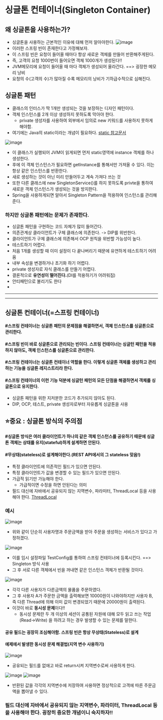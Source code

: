 # 싱글톤 컨테이너(Singleton Container)

## 왜 싱글톤을 사용하는가?
* 싱글톤을 사용하는 근본적인 이유에 대해 먼저 알아야한다.
![image](https://user-images.githubusercontent.com/60773356/120155941-5e37d900-c22c-11eb-97ed-f3063c7e596a.png)
* 이러한 스프링 빈이 존재한다고 가정해보자.
* 이 스프링 빈은 요청이 들어올 때마다 항상 새로운 객체를 만들어 반환해주게된다.
* 즉, 고객의 요청 1000번이 들어오면 객체 1000개가 생성된다!!
* JVM메모리에 요청이 들어올 때 마다 객체가 생성되어 올라간다. ==> 굉장한 메모리 낭비
* 요청의 수(고객의 수)가 많아질 수록 메모리의 낭비가 기하급수적으로 심해진다.


## 싱글톤 패턴
* 클래스의 인터스가 딱 1개만 생성되는 것을 보장하는 디자인 패턴이다.
* 객체 인스턴스를 2개 이상 생성하지 못하도록 막아야 한다.
  - private 생성자를 사용하여 외부에서 임의로 new 키워드를 사용하지 못하게 해야함.
* 여기에는 Java의 static이라는 개념이 필요하다. [static 참고문서](https://wikidocs.net/228)

![image](https://user-images.githubusercontent.com/60773356/120156445-f1710e80-c22c-11eb-8d56-47e2caaca16c.png)
* 이 클래스가 실행되어 JVM이 읽게되면 먼저 static영역에 instance 객체를 하나 생성한다.
* 후에 이 객체 인스턴스가 필요하면 getInstance를 통해서만 가져올 수 있다. 이는 항상 같은 인스턴스를 반환한다.
* 새로 생성하는 것이 아닌 미리 만들어두고 계속 가져다 쓰는 것
* 또한 다른 클래스에 new SingletonService()를 하지 못하도록 privte을 통하여 새로운 객체 인스턴스가 생성되는 것을 방지한다.
* Spring을 사용하게되면 알아서 Singleton Pattern을 적용하여 인스턴스를 관리해준다.

### 하지만 싱글톤 패턴에는 문제가 존재한다.
* 싱글톤 패턴을 구현하는 코드 자체가 많이 들어간다.
* 의존관계상 클라이언트가 구체 클래스에 의존한다. -> DIP를 위반한다.
* 클라이언트가 구체 클래스에 의존해서 OCP 원칙을 위반할 가능성이 높다.
* 테스트하기 어렵다.
* 처음 1개를 생성할 때 이미 설정이 다 끝나버리기 때문에 유연하게 테스트하기 어려움
* 내부 속성을 변경하거나 초기화 하기 어렵다.
* private 생성자로 자식 클래스를 만들기 어렵다.
* 결론적으로 **유연성이 떨어진다.**(DI를 적용하기가 어려워짐)
* 안티패턴으로 불리기도 한다
* 
-----------------------
-------------------
## 싱글톤 컨테이너(=스프링 컨테이너)
#### #스프링 컨테이너는 싱글톤 패턴의 문제점을 해결하면서, 객체 인스턴스를 싱글톤으로 관리한다. 
#### #스프링 빈이 바로 싱글톤으로 관리되는 빈이다. 스프링 컨테이너는 싱글턴 패턴을 적용하지 않아도, 객체 인스턴스를 싱글톤으로 관리한다.
#### #스프링 컨테이너는 싱글톤 컨테이너 역할을 한다. 이렇게 싱글톤 객체를 생성하고 관리하는 기능을 싱글톤 레지스트리라 한다.
#### #스프링 컨테이너의 이런 기능 덕분에 싱글턴 패턴의 모든 단점을 해결하면서 객체를 싱글톤으로 유지한다.
* 싱글톤 패턴을 위한 지저분한 코드가 추가되지 않아도 된다.
* DIP, OCP, 테스트, private 생성자로부터 자유롭게 싱글톤을 사용

## ⭐중요 : 싱글톤 방식의 주의점
#### #싱글톤 방식은 여러 클라이언트가 하나의 같은 객체 인스턴스를 공유하기 때문에 싱글톤 객체는 상태를 유지(stateful)하게 설계하면 안된다.
#### #무상태(stateless)로 설계해야한다.(REST API에서의 그 stateless 맞음!)
* 특정 클라이언트에 의존적인 필드가 있으면 안된다.
* 특정 클라이언트가 값을 변경할 수 있는 필드가 있으면 안된다.
* 가급적 읽기만 가능해야 한다.
  - 가급적이면 수정을 하면 안된다는 의미
* 필드 대신에 자바에서 공유되지 않는 지역변수, 파라미터, ThreadLocal 등을 사용해야 한다. [ThreadLocal](https://docs.oracle.com/en/java/javase/11/docs/api/java.base/java/lang/ThreadLocal.html)

### 예시
![image](https://user-images.githubusercontent.com/60773356/120158430-16ff1780-c22f-11eb-88aa-915650c6a2a6.png)
* 위와 같이 단순히 사용자명과 주문금액을 받아 주문을 생성하는 서비스가 있다고 가정하겠다.


![image](https://user-images.githubusercontent.com/60773356/120158609-4746b600-c22f-11eb-92b5-47f183e20aeb.png)
* 이를 임시 설정파일 TestConfig를 통하여 스프링 컨테이너에 등록시킨다. ==> Singleton 방식 사용
* 그 후 서로 다른 객체에서 빈을 꺼내면 같은 인스턴스 객체가 반환될 것이다.

![image](https://user-images.githubusercontent.com/60773356/120158702-62b1c100-c22f-11eb-9c9c-fbac3020ff6e.png)
* 각각 다른 사용자가 다른금액의 물품을 주문하였다.
* 그 후 사용자 A가 주문한 금액을 출력해보면 10000원이 나와야하지만 사용자 B, 즉 다른 Thread에 의해 이미 값이 변경되었기 때문에 20000원이 출력된다.
* 이것이 바로 **동시성 문제**이다!!
  - 동시성 문제란 두 개 이상의 세션이 공통된 자원에 대해 모두 읽고 쓰는 작업(Read→Write) 을 하려고 하는 경우 발생할 수 있는 문제를 말한다.

#### **공유 필드는 굉장히 조심해야함. 스프링 빈은 항상 무상태(Stateless)로 설계**

#### 예제에서 발생한 동시성 문제 해결법(지역 변수 사용하기)
![image](https://user-images.githubusercontent.com/60773356/120158997-b02e2e00-c22f-11eb-816e-0e079d5b036c.png)
* 공유되는 필드를 없애고 바로 return시켜 지역변수로써 사용하게 한다.

![image](https://user-images.githubusercontent.com/60773356/120159027-b91eff80-c22f-11eb-9b9f-af3403c24bda.png)
![image](https://user-images.githubusercontent.com/60773356/120159042-bc19f000-c22f-11eb-8af1-38c1ab0e9353.png)
* 반환된 값을 각각의 지역변수에 저장하여 사용하면 정상적으로 고객에 따른 주문금액을 뽑아낼 수 있다.

### 필드 대신에 자바에서 공유되지 않는 지역변수, 파라미터, ThreadLocal 등을 사용해야 한다. 굉장히 중요한 개념이니 숙지하자!!



















